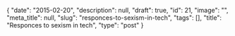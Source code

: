 {
    "date": "2015-02-20",
    "description": null,
    "draft": true,
    "id": 21,
    "image": "",
    "meta_title": null,
    "slug": "responces-to-sexism-in-tech",
    "tags": [],
    "title": "Responces to sexism in tech",
    "type": "post"
}


